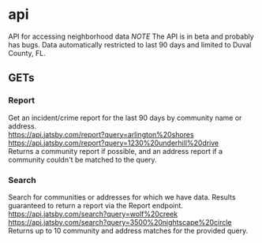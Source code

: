 # api
API for accessing neighborhood data
*NOTE* The API is in beta and probably has bugs. Data automatically restricted to last 90 days and limited to Duval County, FL.

## GETs

### Report
Get an incident/crime report for the last 90 days by community name or address.  
https://api.jatsby.com/report?query=arlington%20shores  
https://api.jatsby.com/report?query=1230%20underhill%20drive  
Returns a community report if possible, and an address report if a community couldn't be matched to the query.  

### Search
Search for communities or addresses for which we have data. Results guaranteed to return a report via the Report endpoint.  
https://api.jatsby.com/search?query=wolf%20creek  
https://api.jatsby.com/search?query=3500%20nightscape%20circle  
Returns up to 10 community and address matches for the provided query.
